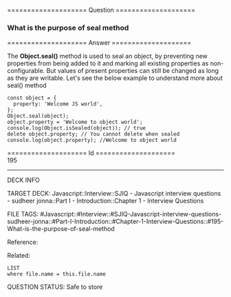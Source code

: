 ==================== Question ====================  

### What is the purpose of seal method  

==================== Answer ====================  

The **Object.seal()** method is used to seal an object, by preventing new properties from being added to it and marking all existing properties as non-configurable. But values of present properties can still be changed as long as they are writable. Let's see the below example to understand more about seal() method

<!-- codeblock-start -->
<pre><code class="hljs language-javascript"><span class="hljs-keyword">const</span> object = {
  <span class="hljs-attr">property</span>: <span class="hljs-string">'Welcome JS world'</span>,
};
<span class="hljs-title class_">Object</span>.<span class="hljs-title function_">seal</span>(object);
object.<span class="hljs-property">property</span> = <span class="hljs-string">'Welcome to object world'</span>;
<span class="hljs-variable language_">console</span>.<span class="hljs-title function_">log</span>(<span class="hljs-title class_">Object</span>.<span class="hljs-title function_">isSealed</span>(object)); <span class="hljs-comment">// true</span>
<span class="hljs-keyword">delete</span> object.<span class="hljs-property">property</span>; <span class="hljs-comment">// You cannot delete when sealed</span>
<span class="hljs-variable language_">console</span>.<span class="hljs-title function_">log</span>(object.<span class="hljs-property">property</span>); <span class="hljs-comment">//Welcome to object world</span>
</code></pre>
<!-- codeblock-end -->

==================== Id ====================  
195

---

DECK INFO

TARGET DECK: Javascript::Interview::SJIQ - Javascript interview questions - sudheer jonna::Part I - Introduction::Chapter 1 - Interview Questions

FILE TAGS: #Javascript::#Interview::#SJIQ-Javascript-interview-questions-sudheer-jonna::#Part-I-Introduction::#Chapter-1-Interview-Questions::#195-What-is-the-purpose-of-seal-method

Reference:

Related:

```dataview
LIST
where file.name = this.file.name
```

QUESTION STATUS: Safe to store
